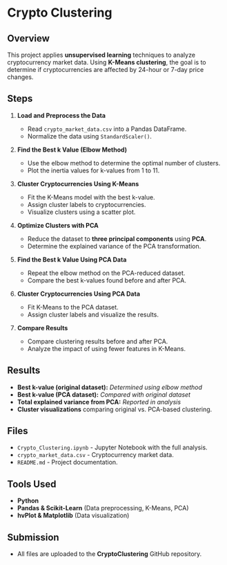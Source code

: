 # Crypto Clustering

## Overview
This project applies **unsupervised learning** techniques to analyze cryptocurrency market data. Using **K-Means clustering**, the goal is to determine if cryptocurrencies are affected by 24-hour or 7-day price changes.

## Steps
1. **Load and Preprocess the Data**
   - Read `crypto_market_data.csv` into a Pandas DataFrame.
   - Normalize the data using `StandardScaler()`.

2. **Find the Best k Value (Elbow Method)**
   - Use the elbow method to determine the optimal number of clusters.
   - Plot the inertia values for k-values from 1 to 11.

3. **Cluster Cryptocurrencies Using K-Means**
   - Fit the K-Means model with the best k-value.
   - Assign cluster labels to cryptocurrencies.
   - Visualize clusters using a scatter plot.

4. **Optimize Clusters with PCA**
   - Reduce the dataset to **three principal components** using **PCA**.
   - Determine the explained variance of the PCA transformation.

5. **Find the Best k Value Using PCA Data**
   - Repeat the elbow method on the PCA-reduced dataset.
   - Compare the best k-values found before and after PCA.

6. **Cluster Cryptocurrencies Using PCA Data**
   - Fit K-Means to the PCA dataset.
   - Assign cluster labels and visualize the results.

7. **Compare Results**
   - Compare clustering results before and after PCA.
   - Analyze the impact of using fewer features in K-Means.

## Results
- **Best k-value (original dataset):** *Determined using elbow method*  
- **Best k-value (PCA dataset):** *Compared with original dataset*  
- **Total explained variance from PCA:** *Reported in analysis*  
- **Cluster visualizations** comparing original vs. PCA-based clustering.

## Files
- `Crypto_Clustering.ipynb` - Jupyter Notebook with the full analysis.
- `crypto_market_data.csv` - Cryptocurrency market data.
- `README.md` - Project documentation.

## Tools Used
- **Python**
- **Pandas & Scikit-Learn** (Data preprocessing, K-Means, PCA)
- **hvPlot & Matplotlib** (Data visualization)

## Submission
- All files are uploaded to the **CryptoClustering** GitHub repository.

